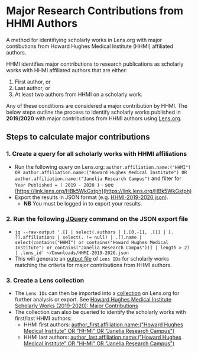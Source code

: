 # Major Research Contributions from HHMI Authors

A method for identifiying scholarly works in Lens.org with major contibutions from Howard Hughes Medical Institute (HHMI) affiliated authors.

HHMI identifies major contributions to research publications as scholarly works with HHMI affiliated authors that are either:
1. First author, or 
2. Last author, or
3. At least two authors from HHMI on a scholarly work.  

Any of these conditions are considered a major contribution by HHMI. The below steps outline the process to identify scholarly works published in **2019/2020** with major contributions from HHMI authors using [Lens.org](https://www.lens.org/).

## Steps to calculate major contributions

### 1. Create a query for all scholarly works with HHMI affiliations

* Run the following query on Lens.org: `author.affiliation.name:("HHMI") OR author.affiliation.name:("Howard Hughes Medical Institute") OR author.affiliation.name:("Janelia Research Campus")` and filter for `Year Published = ( 2019 - 2020 )` - see [https://link.lens.org/HBk5WkGstph](https://link.lens.org/HBk5WkGstph)
* Export the results in JSON format (e.g. [HHMI-2019-2020.json](https://github.com/cambialens/Major-Research-Contributions-from-HHMI-Authors/blob/main/HHMI-2019-2020.json)). 
  - **NB** You must be logged in to export your results.

### 2. Run the following [JQuery](https://jquery.com/) command on the JSON export file

* `jq --raw-output '.[] | select(.authors | [.[0,-1], .[]] | [.[].affiliations | select(. != null) | .[].name | select(contains("HHMI") or contains("Howard Hughes Medical Institute") or contains("Janelia Research Campus"))] | length > 2) | .lens_id' ~/Downloads/HHMI-2019-2020.json`
* This will generate an [output file](https://github.com/cambialens/Major-Research-Contributions-from-HHMI-Authors/blob/main/hhmi_lensids.txt) of `Lens IDs` for scholarly works matching the criteria for major contributions from HHMI authors.

### 3. Create a Lens collection

* The `Lens IDs` can then be imported into a [collection](https://www.lens.org/lens/search/scholar/list?collectionId=184091) on Lens.org for further analysis or export. See [Howard Hughes Medical Institute Scholarly Works (2019-2020): Major Contributions](https://www.lens.org/lens/search/scholar/list?collectionId=184091)
* The collection can also be queried to identify the scholarly works with first/last HHMI authors:
  - HHMI first authors: [author_first.affiliation.name:("Howard Hughes Medical Institute" OR  "HHMI" OR "Janelia Research Campus")](https://link.lens.org/SztavRfCsyi)
  - HHMI last authors: [author_last.affiliation.name:("Howard Hughes Medical Institute" OR  "HHMI" OR "Janelia Research Campus")](https://link.lens.org/WftDLlu6Hok)
